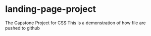 # landing-page-project
The Capstone Project for CSS
This is a demonstration of how file are pushed to github